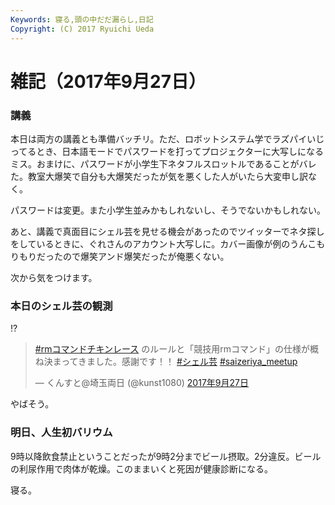```yaml
---
Keywords: 寝る,頭の中だだ漏らし,日記
Copyright: (C) 2017 Ryuichi Ueda
---
```


# 雑記（2017年9月27日）
<h3>講義</h3>
本日は両方の講義とも準備バッチリ。ただ、ロボットシステム学でラズパイいじってるとき、日本語モードでパスワードを打ってプロジェクターに大写しになるミス。おまけに、パスワードが小学生下ネタフルスロットルであることがバレた。教室大爆笑で自分も大爆笑だったが気を悪くした人がいたら大変申し訳なく。

パスワードは変更。また小学生並みかもしれないし、そうでないかもしれない。

あと、講義で真面目にシェル芸を見せる機会があったのでツイッターでネタ探しをしているときに、ぐれさんのアカウント大写しに。カバー画像が例のうんこもりもりだったので爆笑アンド爆笑だったが俺悪くない。

次から気をつけます。

<h3>本日のシェル芸の観測</h3>

⁉︎

<blockquote class="twitter-tweet" data-lang="ja"><p lang="ja" dir="ltr"><a href="https://twitter.com/hashtag/rm%E3%82%B3%E3%83%9E%E3%83%B3%E3%83%89%E3%83%81%E3%82%AD%E3%83%B3%E3%83%AC%E3%83%BC%E3%82%B9?src=hash">#rmコマンドチキンレース</a> のルールと「競技用rmコマンド」の仕様が概ね決まってきました。感謝です！！ <a href="https://twitter.com/hashtag/%E3%82%B7%E3%82%A7%E3%83%AB%E8%8A%B8?src=hash">#シェル芸</a> <a href="https://twitter.com/hashtag/saizeriya_meetup?src=hash">#saizeriya_meetup</a></p>&mdash; くんすと@埼玉両日 (@kunst1080) <a href="https://twitter.com/kunst1080/status/913017099672461312">2017年9月27日</a></blockquote> <script async src="//platform.twitter.com/widgets.js" charset="utf-8"></script>

やばそう。

<h3>明日、人生初バリウム</h3>

9時以降飲食禁止ということだったが9時2分までビール摂取。2分違反。ビールの利尿作用で肉体が乾燥。このままいくと死因が健康診断になる。


寝る。

